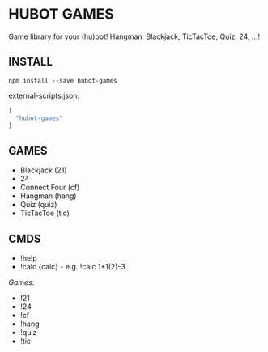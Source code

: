 # HUBOT GAMES

Game library for your (hu)bot! Hangman, Blackjack, TicTacToe, Quiz, 24, ...!

## INSTALL

```
npm install --save hubot-games
```

external-scripts.json:
```javascript
[
  "hubot-games"
]
```

## GAMES

- Blackjack (21)
- 24
- Connect Four (cf)
- Hangman (hang)
- Quiz (quiz)
- TicTacToe (tic)

## CMDS

- !help
- !calc {calc} - e.g. !calc 1+1(2)-3

*Games*:
- !21
- !24
- !cf
- !hang
- !quiz
- !tic

Type ```!{game} help``` for help.

## MODULES

A series of modules were also developed to improve game development.

- **session**: controls the session/instance of every game; supports multiplayer
- **stats**: takes care of all stat (**W**in, **T**ie, **L**oss & **S**ubmission) actions
- **db**: takes care of all the database actions
- **rw**: reads & writes a unique JSON file that works as the DB

## Made with ♥ by a bunch of monkeys
